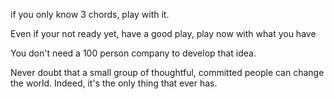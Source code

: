if you only know 3 chords, play with it.

Even if your not ready yet, have a good play, play now with what you have


You don't need a 100 person company to develop that idea.

Never doubt that a small group of thoughtful, committed people can change the world. Indeed, it's the only thing that ever has.